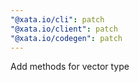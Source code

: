 ```yaml
---
"@xata.io/cli": patch
"@xata.io/client": patch
"@xata.io/codegen": patch
---
```


Add methods for vector type
